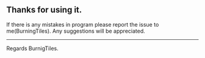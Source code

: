 Thanks for using it.
---

If there is any mistakes in program please report the issue to me(BurningTiles).
Any suggestions will be appreciated.

--------------------
Regards BurnigTiles.
